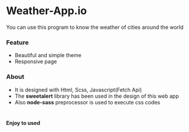 # Weather-App.io
You can use this program to know the weather of cities around the world
### Feature
- Beautiful and simple theme
- Responsive page
### About
- It is designed with Html, Scss, Javascript(Fetch Api)
- The **sweetalert** library has been used in the design of this web app
- Also **node-sass** preprocessor is used to execute css codes
#
**Enjoy to used**
